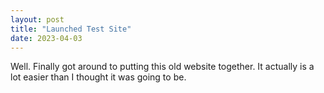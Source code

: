 ```yaml
---
layout: post
title: "Launched Test Site"
date: 2023-04-03
---
```


Well. Finally got around to putting this old website together. It actually is a lot easier than I thought it was going to be.
